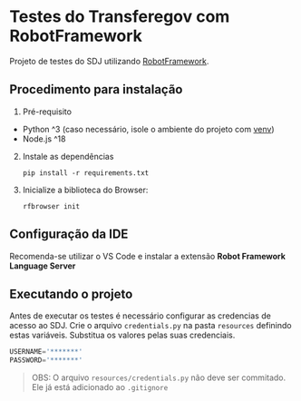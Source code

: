 # Testes do Transferegov com RobotFramework

Projeto de testes do SDJ utilizando [RobotFramework](https://idp.transferegov.sistema.gov.br/idp/).

## Procedimento para instalação
1. Pré-requisito
  * Python ^3 (caso necessário, isole o ambiente do projeto com [venv](https://docs.python.org/pt-br/3/library/venv.html))
  * Node.js ^18

2. Instale as dependências

    `pip install -r requirements.txt`

3. Inicialize a biblioteca do Browser:

    `rfbrowser init`

## Configuração da IDE

Recomenda-se utilizar o VS Code e instalar a extensão **Robot Framework Language Server**

## Executando o projeto

Antes de executar os testes é necessário configurar as credencias de acesso ao SDJ. Crie o arquivo `credentials.py` na pasta `resources` definindo estas variáveis. Substitua os valores pelas suas credenciais.
```python
USERNAME='*******'
PASSWORD='*******'
```
>OBS: O arquivo `resources/credentials.py` não deve ser commitado. Ele já está adicionado ao `.gitignore`
